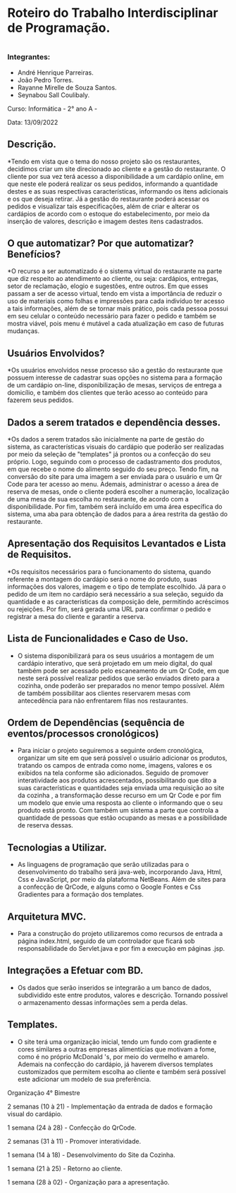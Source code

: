 # Roteiro do Trabalho Interdisciplinar de Programação.<h1>


### Integrantes:

 * André Henrique Parreiras.
 * João Pedro Torres.
 * Rayanne Mirelle de Souza Santos.
 * Seynabou Sall Coulibaly. 

Curso: Informática - 2° ano A - 

Data: 13/09/2022

## Descrição.
	
*Tendo em vista que o tema do nosso projeto são os restaurantes, decidimos criar um site direcionado ao cliente e a gestão do restaurante. O cliente por sua vez terá acesso a disponibilidade a um cardápio online, em que neste ele poderá realizar os seus pedidos, informando a quantidade destes e as suas respectivas características, informando os itens adicionais e os que deseja retirar. Já a gestão do restaurante poderá acessar os pedidos e visualizar tais especificações, além de criar e alterar os cardápios de acordo com o estoque do estabelecimento, por meio da inserção de valores, descrição e imagem destes itens cadastrados.


## O que automatizar? Por que automatizar? Benefícios? 

*O recurso a ser automatizado é o sistema virtual do restaurante na parte que diz respeito ao atendimento ao cliente, ou seja: cardápios, entregas, setor de reclamação, elogio e sugestões, entre outros. Em que esses passam a ser de acesso virtual, tendo em vista a importância de reduzir o uso de materiais como folhas e impressões para cada indivíduo ter acesso a tais informações, além de se tornar mais prático, pois cada pessoa possui em seu celular o conteúdo necessário para fazer o pedido e também se mostra viável, pois menu é mutável a cada atualização em caso de futuras mudanças. 


## Usuários Envolvidos?

*Os usuários envolvidos nesse processo são a gestão do restaurante que possuem interesse de cadastrar suas opções no sistema para a formação de um cardápio on-line, disponibilização de mesas, serviços de entrega a domicílio, e também dos clientes que terão acesso ao conteúdo para fazerem seus pedidos. 

## Dados a serem tratados e dependência desses.

*Os dados a serem tratados são inicialmente na parte de gestão do sistema, as características visuais do cardápio que poderão ser realizadas por meio da seleção de "templates"  já prontos ou a confecção do seu próprio. Logo, seguindo com o processo de cadastramento dos produtos, em que recebe o nome do alimento seguido do seu preço. Tendo fim, na conversão do site para uma imagem a ser enviada para o usuário e um Qr Code para ter acesso ao menu. Ademais, administrar o acesso a área de reserva de mesas, onde o cliente poderá escolher a numeração, localização de uma mesa de sua escolha no restaurante, de acordo com a disponibilidade. Por fim, também será incluído em uma área específica do sistema, uma aba para obtenção de dados para a área restrita da gestão do restaurante.

## Apresentação dos Requisitos Levantados e Lista de Requisitos.

*Os requisitos necessários para o funcionamento do sistema, quando referente a montagem do cardápio será o nome do produto,  suas informações dos valores, imagem e o tipo de template escolhido. Já para o pedido de um item no cardápio será necessário a sua seleção, seguido da quantidade e as características da composição dele, permitindo acréscimos ou rejeições. Por fim, será gerada uma URL para confirmar o pedido e registrar a mesa do cliente e garantir a reserva.

 
## Lista de Funcionalidades e Caso de Uso.

* O sistema disponibilizará para os seus usuários a montagem de um cardápio interativo, que será projetado em um meio digital, do qual também pode ser acessado pelo escaneamento de um Qr Code,  em que neste será possível realizar pedidos que serão enviados direto para a cozinha, onde poderão ser preparados no menor tempo possível. Além de também possibilitar aos clientes reservarem mesas com antecedência para não enfrentarem filas nos restaurantes. 

## Ordem de Dependências (sequência de eventos/processos cronológicos)

* Para iniciar o projeto seguiremos a seguinte ordem cronológica, organizar um site em que será possível o usuário adicionar os produtos, tratando os campos de entrada como nome, imagens, valores e os exibidos na tela conforme são adicionados. Seguido de promover interatividade aos produtos acrescentados, possibilitando que dito a suas características e quantidades seja enviada uma requisição ao site da cozinha , a transformação desse recurso em um Qr Code e por fim um modelo que envie uma resposta ao cliente o informando que o seu produto está pronto. Com também um sistema a parte que controla a quantidade de pessoas que estão ocupando as mesas e a possibilidade de reserva dessas. 

## Tecnologias a Utilizar.

* As linguagens de programação que serão utilizadas para o desenvolvimento do trabalho será java-web, incorporando Java, Html, Css e JavaScript, por meio da plataforma NetBeans. Além de sites para a confecção de QrCode, e alguns como o Google Fontes e Css Gradientes para a formação dos templates. 



## Arquitetura MVC.

* Para a construção do projeto utilizaremos como recursos de entrada a página index.html, seguido de um controlador que ficará sob responsabilidade do Servlet.java e por fim a execução em páginas .jsp.


## Integrações a Efetuar com BD.

* Os dados que serão inseridos se integrarão a um banco de dados, subdividido este entre produtos, valores e descrição. Tornando possível o armazenamento dessas informações sem a perda delas. 

## Templates.

* O site terá uma organização inicial, tendo um fundo com gradiente e cores similares a outras empresas alimentícias que motivam a fome, como é no próprio McDonald 's, por meio do vermelho e amarelo. Ademais na confecção do cardápio, já haverem diversos templates customizados que permitem escolha ao cliente e também será possível este adicionar um modelo de sua preferência. 

Organização 4° Bimestre

2 semanas (10 à 21) - Implementação da entrada de dados e formação visual do cardápio. 

1 semana (24 à 28)  - Confecção do QrCode.

2 semanas (31 à 11) - Promover interatividade. 

1 semana (14 à 18) - Desenvolvimento do Site da Cozinha.

1 semana (21 à 25)  - Retorno ao cliente.

1 semana (28 à 02) - Organização para a apresentação.

